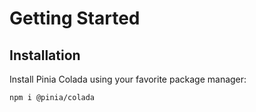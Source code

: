 # Getting Started

## Installation

Install Pinia Colada using your favorite package manager:

```bash
npm i @pinia/colada
```

